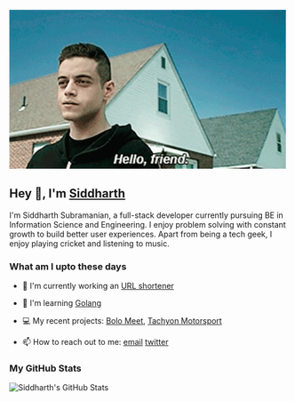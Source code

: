 ![Hello, friend](https://github.com/sidsbrmnn/sidsbrmnn/blob/master/hello_friend.gif)

## Hey 👋, I'm [Siddharth](https://github.com/sidsbrmnn)

I'm Siddharth Subramanian, a full-stack developer currently pursuing BE in Information Science and Engineering. I enjoy problem solving with constant growth to build better user experiences. Apart from being a tech geek, I enjoy playing cricket and listening to music.

### What am I upto these days

- 🔭 I'm currently working an [URL shortener](https://github.com/sidsbrmnn/url-shortener)

- 🌱 I'm learning [Golang](https://golang.org)

- 💻 My recent projects: [Bolo Meet](https://bolomeet.com), [Tachyon Motorsport](https://tachyonmotorsport.com)

- 📫 How to reach out to me: [email](mailto:sidsbrmnn@gmail.com) [twitter](https://twitter.com/sidsbrmnn)

### My GitHub Stats

![Siddharth's GitHub Stats](https://github-readme-stats.vercel.app/api?username=sidsbrmnn&show_icons=true&hide_title=true)
